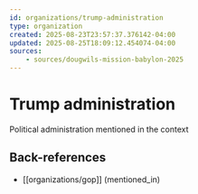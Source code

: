 ```yaml
---
id: organizations/trump-administration
type: organization
created: 2025-08-23T23:57:37.376142-04:00
updated: 2025-08-25T18:09:12.454074-04:00
sources:
    - sources/dougwils-mission-babylon-2025
---
```


# Trump administration

Political administration mentioned in the context

## Back-references
<!-- Auto-maintained by the system -->
- [[organizations/gop]] (mentioned_in)


